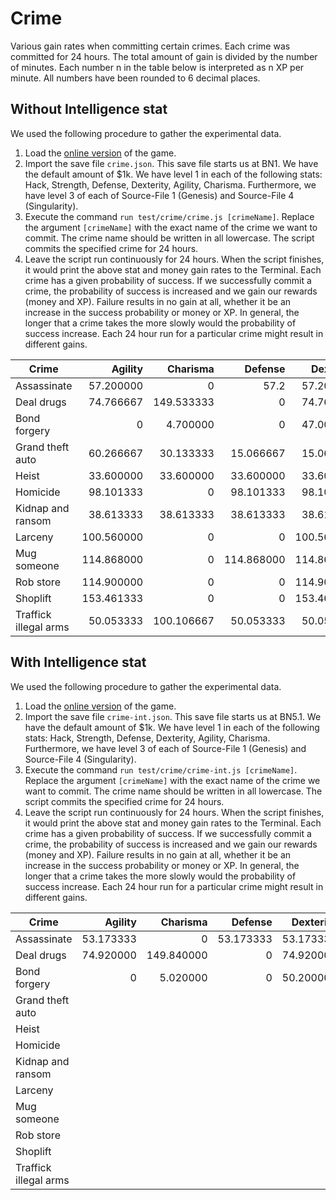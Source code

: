 # Crime

Various gain rates when committing certain crimes. Each crime was committed for
24 hours. The total amount of gain is divided by the number of minutes. Each
number n in the table below is interpreted as n XP per minute. All numbers have
been rounded to 6 decimal places.

## Without Intelligence stat

We used the following procedure to gather the experimental data.

1. Load the [online version](https://danielyxie.github.io/bitburner/) of the
   game.
1. Import the save file `crime.json`. This save file starts us at BN1. We have
   the default amount of $1k. We have level 1 in each of the following stats:
   Hack, Strength, Defense, Dexterity, Agility, Charisma. Furthermore, we have
   level 3 of each of Source-File 1 (Genesis) and Source-File 4 (Singularity).
1. Execute the command `run test/crime/crime.js [crimeName]`. Replace the
   argument `[crimeName]` with the exact name of the crime we want to commit.
   The crime name should be written in all lowercase. The script commits the
   specified crime for 24 hours.
1. Leave the script run continuously for 24 hours. When the script finishes, it
   would print the above stat and money gain rates to the Terminal. Each crime
   has a given probability of success. If we successfully commit a crime, the
   probability of success is increased and we gain our rewards (money and XP).
   Failure results in no gain at all, whether it be an increase in the success
   probability or money or XP. In general, the longer that a crime takes the
   more slowly would the probability of success increase. Each 24 hour run for a
   particular crime might result in different gains.

| Crime                 |    Agility |   Charisma |    Defense |  Dexterity |      Hack |      Karma |      Money |  Strength |
| --------------------- | ---------: | ---------: | ---------: | ---------: | --------: | ---------: | ---------: | --------: |
| Assassinate           |  57.200000 |          0 |       57.2 |  57.200000 |         0 |  -0.744792 |  501333.33 |      57.2 |
| Deal drugs            |  74.766667 | 149.533333 |          0 |  74.766667 |         0 |  -2.920573 |  889066.67 |         0 |
| Bond forgery          |          0 |   4.700000 |          0 |  47.000000 | 31.333333 |  -0.012240 |  556000.00 |         0 |
| Grand theft auto      |  60.266667 |  30.133333 |  15.066667 |  15.066667 |         0 |  -1.471354 |  291555.56 | 15.066667 |
| Heist                 |  33.600000 |  33.600000 |  33.600000 |  33.600000 | 33.600000 |  -0.437500 |  853333.33 | 33.600000 |
| Homicide              |  98.101333 |          0 |  98.101333 |  98.101333 |         0 | -57.481250 | 1087520.00 | 98.101333 |
| Kidnap and ransom     |  38.613333 |  38.613333 |  38.613333 |  38.613333 |         0 |  -1.131250 |  390400.00 | 38.613333 |
| Larceny               | 100.560000 |          0 |          0 | 100.560000 | 75.420000 |  -0.982031 |  666311.11 |         0 |
| Mug someone           | 114.868000 |          0 | 114.868000 | 114.868000 |         0 |  -3.739193 |  688544.00 | 114.86800 |
| Rob store             | 114.900000 |          0 |          0 | 114.900000 | 76.600000 |  -0.498698 |  510222.22 |         0 |
| Shoplift              | 153.461333 |          0 |          0 | 153.461333 |         0 |  -2.997292 |  575306.67 |         0 |
| Traffick illegal arms |  50.053333 | 100.106667 |  50.053333 |  50.053333 |         0 |  -0.977604 |  617066.67 | 50.053333 |

## With Intelligence stat

We used the following procedure to gather the experimental data.

1. Load the [online version](https://danielyxie.github.io/bitburner/) of the
   game.
1. Import the save file `crime-int.json`. This save file starts us at BN5.1. We
   have the default amount of $1k. We have level 1 in each of the following
   stats: Hack, Strength, Defense, Dexterity, Agility, Charisma. Furthermore, we
   have level 3 of each of Source-File 1 (Genesis) and Source-File 4
   (Singularity).
1. Execute the command `run test/crime/crime-int.js [crimeName]`. Replace the
   argument `[crimeName]` with the exact name of the crime we want to commit.
   The crime name should be written in all lowercase. The script commits the
   specified crime for 24 hours.
1. Leave the script run continuously for 24 hours. When the script finishes, it
   would print the above stat and money gain rates to the Terminal. Each crime
   has a given probability of success. If we successfully commit a crime, the
   probability of success is increased and we gain our rewards (money and XP).
   Failure results in no gain at all, whether it be an increase in the success
   probability or money or XP. In general, the longer that a crime takes the
   more slowly would the probability of success increase. Each 24 hour run for a
   particular crime might result in different gains.

| Crime                 |   Agility |   Charisma |   Defense | Dexterity |      Hack | Intelligence |     Karma |     Money |  Strength |
| --------------------- | --------: | ---------: | --------: | --------: | --------: | -----------: | --------: | --------: | --------: |
| Assassinate           | 53.173333 |          0 | 53.173333 | 53.173333 |         0 |     0.167014 | -0.692361 | 197333.33 | 53.173333 |
| Deal drugs            | 74.920000 | 149.840000 |         0 | 74.920000 |         0 |            0 | -2.926563 | 445760.00 |         0 |
| Bond forgery          |         0 |   5.020000 |         0 | 50.200000 | 33.466667 |     0.645833 | -0.013073 | 310000.00 |         0 |
| Grand theft auto      |           |            |           |           |           |              |           |           |           |
| Heist                 |           |            |           |           |           |              |           |           |           |
| Homicide              |           |            |           |           |           |              |           |           |           |
| Kidnap and ransom     |           |            |           |           |           |              |           |           |           |
| Larceny               |           |            |           |           |           |              |           |           |           |
| Mug someone           |           |            |           |           |           |              |           |           |           |
| Rob store             |           |            |           |           |           |              |           |           |           |
| Shoplift              |           |            |           |           |           |              |           |           |           |
| Traffick illegal arms |           |            |           |           |           |              |           |           |           |

